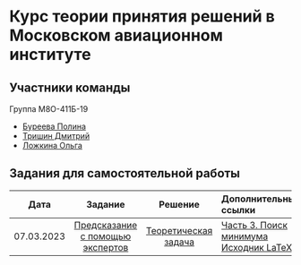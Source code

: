 # Курс теории принятия решений в Московском авиационном институте
## Участники команды
Группа M8О-411Б-19
* [Буреева Полина](https://github.com/vecherochek)
* [Тришин Дмитрий](https://github.com/newmersedez)
* [Ложкина Ольга](https://github.com/JoFNash)
## Задания для самостоятельной работы
| Дата | Задание | Решение | Дополнительные ссылки
|:----:|:----:|:----:|:----|
| 07.03.2023 | [Предсказание с помощью экспертов](./tasks/hw1.pdf) | [Теоретическая задача](https://github.com/vecherochek/decision-making-theory/blob/main/decisions/decision_making_theory_theoretical_task.pdf) | [Часть 3. Поиск минимума](https://www.desmos.com/calculator/enqucsrspm) <br /> [Исходник LaTeX](https://www.overleaf.com/read/qpnvccrvmtky)
